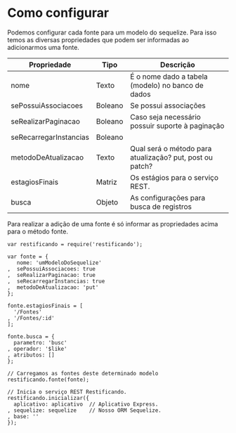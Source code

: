# Como configurar

Podemos configurar cada fonte para um modelo do sequelize. Para isso temos as diversas propriedades que podem ser informadas ao adicionarmos uma fonte.

| Propriedade  | Tipo | Descrição  | 
|---|---|---|
| nome  | Texto  |  É o nome dado a tabela (modelo) no banco de dados |
| sePossuiAssociacoes  | Boleano  | Se possui associações  |
| seRealizarPaginacao  | Boleano  | Caso seja necessário possuir suporte à paginação  |
| seRecarregarInstancias | Boleano  |   |
| metodoDeAtualizacao  | Texto  | Qual será o método para atualização? put, post ou patch?  |
| estagiosFinais | Matriz | Os estágios para o serviço REST. |
| busca | Objeto | As configurações para busca de registros |


Para realizar a adição de uma fonte é só informar as propriedades acima para o método fonte.

    var restificando = require('restificando');
    
    var fonte = {
       nome: 'umModeloDoSequelize'
    ,  sePossuiAssociacoes: true
    ,  seRealizarPaginacao: true
    ,  seRecarregarInstancias: true
    ,  metodoDeAtualizacao: 'put'
    };

    fonte.estagiosFinais = [ 
      '/Fontes'              
    , '/Fontes/:id'
    ];  
    
    fonte.busca = {
      parametro: 'busc'  
    , operador: '$like' 
    , atributos: []   
    };
    
    // Carregamos as fontes deste determinado modelo
    restificando.fonte(fonte);
    
    // Inicia o serviço REST Restificando.
    restificando.inicializar({
      aplicativo: aplicativo  // Aplicativo Express.
    , sequelize: sequelize    // Nosso ORM Sequelize.
    , base: ''        
    });
